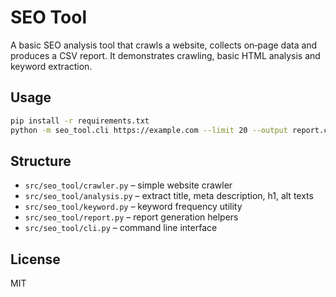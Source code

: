 # SEO Tool

A basic SEO analysis tool that crawls a website, collects on‑page data and
produces a CSV report. It demonstrates crawling, basic HTML analysis and keyword
extraction.

## Usage

```bash
pip install -r requirements.txt
python -m seo_tool.cli https://example.com --limit 20 --output report.csv
```

## Structure

- `src/seo_tool/crawler.py` – simple website crawler
- `src/seo_tool/analysis.py` – extract title, meta description, h1, alt texts
- `src/seo_tool/keyword.py` – keyword frequency utility
- `src/seo_tool/report.py` – report generation helpers
- `src/seo_tool/cli.py` – command line interface

## License

MIT
